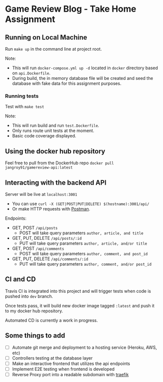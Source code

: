 # Game Review Blog - Take Home Assignment

## Running on Local Machine

Run `make up` in the command line at project root.

Note: 
- This will run `docker-compose.yml up -d` located in `docker` directory based on `api.Dockerfile`. 
- During build, the in memory database file will be created and seed the database with fake data for this assignment purposes.

### Running tests

Test with `make test`

Note: 
- This will run build and run `test.Dockerfile`. 
- Only runs route unit tests at the moment. 
- Basic code coverage displayed.

## Using the docker hub repository

Feel free to pull from the DockerHub repo `docker pull jangroy91/gamereview-api:latest`

## Interacting with the backend API

Server will be live at `localhost:3001`

- You can use `curl -X (GET|POST|PUT|DELETE) $(hostname):3001/api/`
- Or make HTTP requests with [Postman](https://www.postman.com/).

Endpoints:

- GET, POST `/api/posts`
  - POST will take query parameters `author, article, and title`
- GET, PUT, DELETE `/api/posts/:id`
  - PUT will take query parameters `author, article, and/or title`
- GET, POST `/api/comments`
  - POST will take query parameters `author, comment, and post_id`
- GET, PUT, DELETE `/api/comments/:id`
  - PUT will take query parameters `author, comment, and/or post_id`

## CI and CD

Travis CI is integrated into this project and will trigger tests when code is pushed into `dev` branch. 

Once tests pass, it will build new docker image tagged `:latest` and push it to my docker hub repository.

Automated CD is currently a work in progress.

## Some things to add

- [ ] Automate git merge and deployment to a hosting service (Heroku, AWS, etc)
- [ ] Controllers testing at the database layer
- [ ] Make an interactive frontend that utilizes the api endpoints
- [ ] Implement E2E testing when frontend is developed
- [ ] Reverse Proxy port into a readable subdomain with [traefik](https://docs.traefik.io/)
